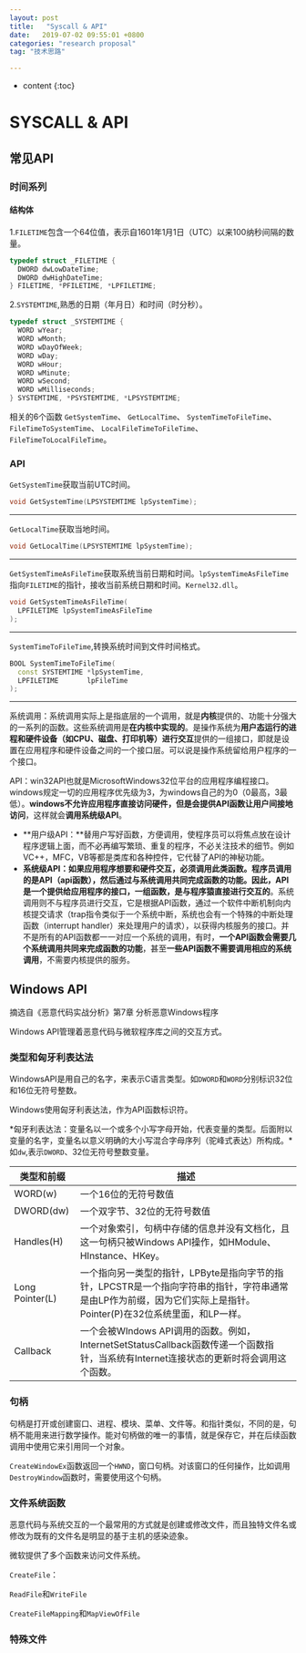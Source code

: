 ```yaml
---
layout: post
title:   "Syscall & API"
date:   2019-07-02 09:55:01 +0800
categories: "research proposal"
tag: "技术思路"

---
```


* content
{:toc}




# SYSCALL & API

## 常见API

### 时间系列

#### 结构体

1.`FILETIME`包含一个64位值，表示自1601年1月1日（UTC）以来100纳秒间隔的数量。

```c++
typedef struct _FILETIME {
  DWORD dwLowDateTime;
  DWORD dwHighDateTime;
} FILETIME, *PFILETIME, *LPFILETIME;
```

2.`SYSTEMTIME`,熟悉的日期（年月日）和时间（时分秒）。

```C++
typedef struct _SYSTEMTIME {
  WORD wYear;
  WORD wMonth;
  WORD wDayOfWeek;
  WORD wDay;
  WORD wHour;
  WORD wMinute;
  WORD wSecond;
  WORD wMilliseconds;
} SYSTEMTIME, *PSYSTEMTIME, *LPSYSTEMTIME;
```

相关的6个函数 `GetSystemTime`、 `GetLocalTime`、 `SystemTimeToFileTime`、 `FileTimeToSystemTime`、 `LocalFileTimeToFileTime`、 `FileTimeToLocalFileTime`。

### API

 `GetSystemTime`获取当前UTC时间。

```C++
void GetSystemTime(LPSYSTEMTIME lpSystemTime);
```

---

`GetLocalTime`获取当地时间。

```C++
void GetLocalTime(LPSYSTEMTIME lpSystemTime);
```

---

`GetSystemTimeAsFileTime`获取系统当前日期和时间。`lpSystemTimeAsFileTime`指向`FILETIME`的指针，接收当前系统日期和时间。`Kernel32.dll`。

```c++
void GetSystemTimeAsFileTime(
  LPFILETIME lpSystemTimeAsFileTime
);
```

---

`SystemTimeToFileTime`,转换系统时间到文件时间格式。

```C++
BOOL SystemTimeToFileTime(
  const SYSTEMTIME *lpSystemTime,
  LPFILETIME       lpFileTime
);
```





---

系统调用：系统调用实际上是指底层的一个调用，就是**内核**提供的、功能十分强大的一系列的函数。这些系统调用是**在内核中实现的**。是操作系统为**用户态运行的进程和硬件设备（如CPU、磁盘、打印机等）进行交互**提供的一组接口，即就是设置在应用程序和硬件设备之间的一个接口层。可以说是操作系统留给用户程序的一个接口。

API：win32API也就是MicrosoftWindows32位平台的应用程序编程接口。windows规定一切的应用程序优先级为3，为windows自己的为0（0最高，3最低）。**windows不允许应用程序直接访问硬件，但是会提供API函数让用户间接地访问**，这样就会**调用系统级API**。

* **用户级API：**替用户写好函数，方便调用，使程序员可以将焦点放在设计程序逻辑上面，而不必再编写繁琐、重复的程序，不必关注技术的细节。例如VC++，MFC，VB等都是类库和各种控件，它代替了API的神秘功能。
* **系统级API：**如果应用程序想要和硬件交互，必须调用此类函数。**程序员调用的是API（api函数**），然后通过与系统调用共同完成函数的功能。因此，**API是**一个提供给应用程序的接口，一组函数，是**与程序猿直接进行交互的**。系统调用则不与程序员进行交互，它是根据API函数，通过一个软件中断机制向内核提交请求（trap指令类似于一个系统中断，系统也会有一个特殊的中断处理函数（interrupt handler）来处理用户的请求），以获得内核服务的接口。并不是所有的API函数都一一对应一个系统的调用，有时，**一个API函数会需要几个系统调用共同来完成函数的功能**，甚至**一些API函数不需要调用相应的系统调用**，不需要内核提供的服务。

## Windows API

摘选自《恶意代码实战分析》第7章 分析恶意Windows程序

Windows API管理着恶意代码与微软程序库之间的交互方式。

### 类型和匈牙利表达法

WindowsAPI是用自己的名字，来表示C语言类型。如`DWORD`和`WORD`分别标识32位和16位无符号整数。

Windows使用匈牙利表达法，作为API函数标识符。

*匈牙利表达法：变量名以一个或多个小写字母开始，代表变量的类型。后面附以变量的名字，变量名以意义明确的大小写混合字母序列（驼峰式表达）所构成。*如`dw`,表示`DWORD`、32位无符号整数变量。

| 类型和前缀      | 描述                                                         |
| --------------- | ------------------------------------------------------------ |
| WORD(w)         | 一个16位的无符号数值                                         |
| DWORD(dw)       | 一个双字节、32位的无符号数值                                 |
| Handles(H)      | 一个对象索引，句柄中存储的信息并没有文档化，且这一句柄只被Windows API操作，如HModule、HInstance、HKey。 |
| Long Pointer(L) | 一个指向另一类型的指针，LPByte是指向字节的指针，LPCSTR是一个指向字符串的指针，字符串通常是由LP作为前缀，因为它们实际上是指针。Pointer(P)在32位系统里面，和LP一样。 |
| Callback        | 一个会被WIndows API调用的函数。例如，InternetSetStatusCallback函数传递一个函数指针，当系统有Internet连接状态的更新时将会调用这个函数。 |

### 句柄

句柄是打开或创建窗口、进程、模块、菜单、文件等。和指针类似，不同的是，句柄不能用来进行数学操作。能对句柄做的唯一的事情，就是保存它，并在后续函数调用中使用它来引用同一个对象。

`CreateWindowEx`函数返回一个`HWND`，窗口句柄。对该窗口的任何操作，比如调用`DestroyWindow`函数时，需要使用这个句柄。

### 文件系统函数

恶意代码与系统交互的一个最常用的方式就是创建或修改文件，而且独特文件名或修改为既有的文件名是明显的基于主机的感染迹象。

微软提供了多个函数来访问文件系统。

`CreateFile`：

`ReadFile`和`WriteFile`

`CreateFileMapping`和`MapViewOfFile`



### 特殊文件

